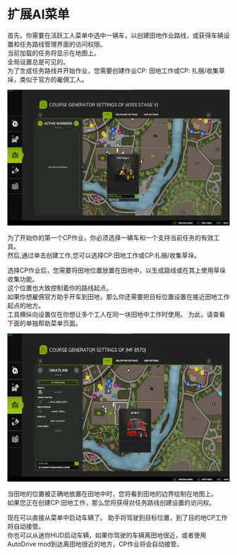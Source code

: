 # 扩展AI菜单
  
首先，你需要在活跃工人菜单中选中一辆车，以创建田地作业路线，或获得车辆设置和任务路线管理界面的访问权限。  
当前加载的任务将显示在地图上。  
全局设置总是可见的。  
为了生成任务路线并开始作业，您需要创建作业CP: 田地工作或CP: 扎捆/收集草垛，类似于官方的雇佣工人。  

![Image](../assets/images/startjobmenuhelp_0_0_1024_895.png)
  
为了开始你的第一个CP作业，你必须选择一辆车和一个支持当前任务的有效工具。  
然后,通过单击创建工作,您可以选择CP:田地工作或CP:扎捆/收集草垛。  

  
选择CP作业后，您需要将田地位置放置在田地中，以生成路线或在其上使用草垛收集功能。  
这个位置也大致控制着你的路线起点。  
如果你想雇佣官方助手开车到田地，那么你还需要把目标位置设置在接近田地工作起点的地方。  
工具横纵向设置仅在你想让多个工人在同一块田地中工作时使用。 为此，请查看下面的单独帮助菜单页面。   

![Image](../assets/images/readyjobmenuhelp_0_0_765_510.png)
  
当田地的位置被正确地放置在田地中时，您将看到田地的边界绘制在地图上。  
如果您正在创建CP:田地工作，那么您将获得对任务路线创建设置的访问权。   

  
现在可以直接从菜单中启动车辆了。 助手将驾驶到目标位置，到了目的地CP工作将自动接管。  
你也可以从迷你HUD启动车辆，如果你驾驶的车辆离田地很近，或者使用AutoDrive mod到达离田地很近的地方，CP作业将会自动接管。  
